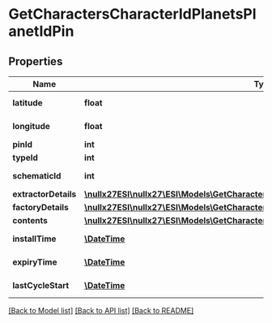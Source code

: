 # GetCharactersCharacterIdPlanetsPlanetIdPin

## Properties
Name | Type | Description | Notes
------------ | ------------- | ------------- | -------------
**latitude** | **float** | latitude number | 
**longitude** | **float** | longitude number | 
**pinId** | **int** | pin_id integer | 
**typeId** | **int** | type_id integer | 
**schematicId** | **int** | schematic_id integer | [optional] 
**extractorDetails** | [**\nullx27ESI\nullx27\ESI\Models\GetCharactersCharacterIdPlanetsPlanetIdExtractorDetails**](GetCharactersCharacterIdPlanetsPlanetIdExtractorDetails.md) |  | [optional] 
**factoryDetails** | [**\nullx27ESI\nullx27\ESI\Models\GetCharactersCharacterIdPlanetsPlanetIdFactoryDetails**](GetCharactersCharacterIdPlanetsPlanetIdFactoryDetails.md) |  | [optional] 
**contents** | [**\nullx27ESI\nullx27\ESI\Models\GetCharactersCharacterIdPlanetsPlanetIdContent[]**](GetCharactersCharacterIdPlanetsPlanetIdContent.md) | contents array | [optional] 
**installTime** | [**\DateTime**](\DateTime.md) | install_time string | [optional] 
**expiryTime** | [**\DateTime**](\DateTime.md) | expiry_time string | [optional] 
**lastCycleStart** | [**\DateTime**](\DateTime.md) | last_cycle_start string | [optional] 

[[Back to Model list]](../README.md#documentation-for-models) [[Back to API list]](../README.md#documentation-for-api-endpoints) [[Back to README]](../README.md)


